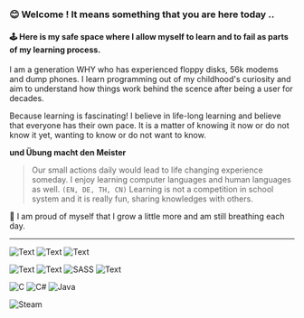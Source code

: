 ### 😊 Welcome ! It means something that you are here today .. 
#### 🕹️ Here is my safe space where I allow myself to learn and to fail as parts of my learning process.

I am a generation WHY who has experienced floppy disks, 56k modems and dump phones. I learn programming out of my childhood's curiosity and aim to understand how things work behind the scence after being a user for decades. 

Because learning is fascinating! I believe in life-long learning and believe that everyone has their own pace. It is a matter of knowing it now or do not know it yet, wanting to know or do not want to know. 

**und Übung macht den Meister**
>Our small actions daily would lead to life changing experience someday.
I enjoy learning computer languages and human languages as well. ```(EN, DE, TH, CN)```
Learning is not a competition in school system and it is really fun, sharing knowledges with others.

🌱 I am proud of myself that I grow a little more and am still breathing each day.  

---------

![Text](https://img.shields.io/badge/Udemy-EC5252?style=for-the-badge&logo=Udemy&logoColor=white)
![Text](https://img.shields.io/badge/Adobe%20Creative%20Cloud-DA1F26?style=for-the-badge&logo=Adobe%20Creative%20Cloud&logoColor=white)
![Text](https://img.shields.io/badge/GitHub-100000?style=for-the-badge&logo=github&logoColor=white)

![Text](https://img.shields.io/badge/HTML5-E34F26?style=for-the-badge&logo=html5&logoColor=white)
![Text](https://img.shields.io/badge/CSS3-1572B6?style=for-the-badge&logo=css3&logoColor=white)
![SASS](https://img.shields.io/badge/SASS-hotpink.svg?style=for-the-badge&logo=SASS&logoColor=white)
![Text](https://img.shields.io/badge/JavaScript-323330?style=for-the-badge&logo=javascript&logoColor=F7DF1E)

![C](https://img.shields.io/badge/c-%2300599C.svg?style=for-the-badge&logo=c&logoColor=white)
![C#](https://img.shields.io/badge/c%23-%23239120.svg?style=for-the-badge&logo=csharp&logoColor=white)
![Java](https://img.shields.io/badge/java-%23ED8B00.svg?style=for-the-badge&logo=openjdk&logoColor=white)

![Steam](https://img.shields.io/badge/steam-%23000000.svg?style=for-the-badge&logo=steam&logoColor=white)

<!---
Siri-RTNP/Siri-RTNP is a ✨ special ✨ repository because its `README.md` (this file) appears on your GitHub profile.
You can click the Preview link to take a look at your changes.
--->
